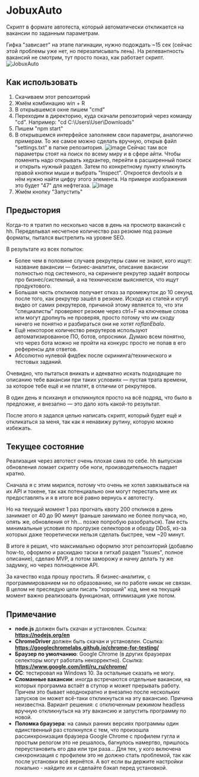 # JobuxAuto
Скрипт в формате автотеста, который автоматически откликается на вакансии по заданным параметрам.

Гифка "зависает" на этапе пагинации, нужно подождать ~15 сек (сейчас этой проблемы уже нет, но перезаписывать лень). На релевантность вакансий не смотрим, тут просто показ, как работает скрипт.
![JobuxAuto](https://github.com/user-attachments/assets/09046e2c-ee60-4481-9168-dec69087874a)

## Как использовать
1. Скачиваем этот репозиторий
2. Жмём комбинацию win + R
3. В открывшемся окне пишем "cmd"
4. Переходим в директорию, куда скачали репозиторий через команду "cd". Например: "cd C:\Users\User\Downloads"
5. Пишем "npm start"
6. В открывшемся интерфейсе заполняем свои параметры, аналогично примерам. То же самое можно сделать вручную, открыв файл "settings.txt" в папке репозитория.
![image](https://github.com/user-attachments/assets/dfe182dc-83b8-418e-b78c-91542536e7ed)
Сейчас там все параметры стоят на поиск по всему миру и в сфере айти. Чтобы поменять надо открывать хедхантер, перейти в расширенный поиск и открыть нужный раздел. Затем по конкретному пункту кликнуть правой кнопки мыши и выбрать "Inspect". Откроется devtools и в нём нужно найти цифру этого элемента. На примере изображения это будет "47" для нефтегаза.
![image](https://github.com/user-attachments/assets/fb37f1b8-441c-4e0b-8e97-2826a559c7ce)
8. Жмём кнопку "Запустить"

## Предыстория
Когда-то я тратил по несколько часов в день на просмотр вакансий с hh. Переделывал несчетное количество раз резюме под разные форматы, пытался выстрелить на уровне SEO.

В результате из всех попыток:
- Более чем в половине случаев рекрутеры сами не знают, кого ищут: название вакансии — бизнес-аналитик, описание вакансии полностью под системного, на скрининге рекрутер задаёт вопросы про бизнес/системный, а на техническом выясняется, что ищут продуктового.
- Большая часть откликов получает отказ за промежуток до 10 секунд после того, как рекрутер зашёл в резюме. Исходя из статей и ютуб видео от самих рекрутеров, причиной этому является то, что эти "специалисты" проверяют резюме через ctrl+F на ключевые слова или могут дропнуть не проверяя, просто потому что им сходу ничего не понятно и разбираться они не хотят *roflanEbalo*.
- Ещё некоторое количество рекрутеров используют автоматизированное ПО, ботов, опросники. Думаю всем понятно, что через бота можно не пройти на конкурс просто не попав в его референсы для ответов.
- Абсолютно нулевой фидбек после скрининга/технического и тестовых заданий.

Очевидно, что пытаться вникать и адекватно искать подходящие по описанию тебе вакансии при таких условиях — пустая трата времени, за которое тебе ещё и не платят, в отличии от рекрутеров. 

В один день я психанул и откликнулся просто на всё подряд, что было в предложке, и внезапно — это дало хоть какой-то результат.

После этого я задался целью написать скрипт, который будет ещё и откликаться за меня, так как я ненавижу рутину, которую можно избежать.

## Текущее состояние
Реализация через автотест очень плохая сама по себе. hh выпуская обновления ломает скрипту обе ноги, производительность падает кратно. 

Сначала я с этим мирился, потому что очень не хотел завязываться на их API и токене, так как потенциально они могут перестать мне их предоставлять и я в итоге всё равно вернусь к автотесту.

Но на текущий момент 1 раз прогнать квоту 200 откликов в день занимает от 40 до 90 минут (раньше занимало не более получаса, но, опять же, обновления от hh... позже попробую разобраться). Там есть минимальные условия по прогрузке селекторов и обходу DDoS, из-за которых даже теоретически нельзя сделать быстрее, чем ~20 минут.

В итоге я решил, что максимально оформлю этот репозиторий (добавлю how-to, оформлю и раскидаю таски в гитхаб раздел "Issues", полное описание), сделаю MVP, а потом заморожу и начну делать ту же задумку, но через полноценное API.  

За качество кода прошу простить. Я бизнес-аналитик, с программированием ни по образованию, ни по работе никак не связан. В целом не преследую цели писать "хороший" код, мне на текущий момент важно реализовать функционал, оптимизация уже потом.

## Примечание

- **node.js** должен быть скачан и установлен. Ссылка: **https://nodejs.org/en**
- **ChromeDriver** должен быть скачан и установлен. Ссылка: **https://googlechromelabs.github.io/chrome-for-testing/**
- **Браузер по умолчанию**: Google Chrome (в других браузерах селекторы могут работать некорректно). Ссылка: **https://www.google.com/intl/ru_ru/chrome/**
- **ОС**: тестировал на Windows 10. За остальные сказать не могу.
- **Сломанные вакансии**: иногда встречаются отдельные вакансии, на которых программа встаёт в ступор и может прерывать работу. Причем это бывает неоднократно и внезапно после нескольких запусков он может всё-таки откликнуться на эту вакансию. Причина неизвестна. Вариант решения: с отключенным режимом headless вручную откликнуться на эту вакансию и запустить программу по новой.
- **Поломка браузера**: на самых ранних версиях программы один единственный раз столкнулся с тем, что произошла рассинхронизация браузера Google Chrome с профилем гугла и простым релогом это не решалось, багнулось намертво, пришлось переустановить его два или три раза... Для тех, у кого включена синхронизация с профилем это не должно стать проблемой, так как после установки всё вернётся. А вот если вы держите настройки локально - найдите их и сделайте бэкап перед установкой.
